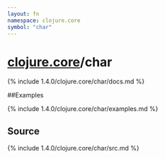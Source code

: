 ```yaml
---
layout: fn
namespace: clojure.core
symbol: "char"
---
```


# [clojure.core](../)/char

{% include 1.4.0/clojure.core/char/docs.md %}

##Examples

{% include 1.4.0/clojure.core/char/examples.md %}
## Source
{% include 1.4.0/clojure.core/char/src.md %}

